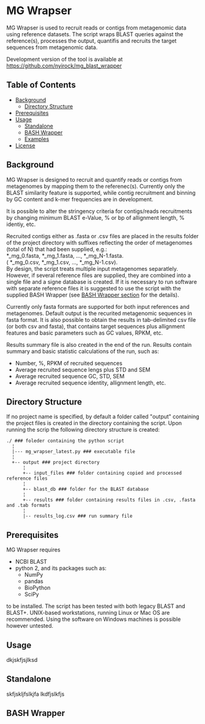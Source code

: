 # MG Wrapser



MG Wrapser is used to recruit reads or contigs from metagenomic data using reference datasets. The script wraps BLAST queries against the reference(s), processes the output, quantifis and recruits the target sequences from metagenomic data.

Development version of the tool is available at <https://github.com/nyirock/mg_blast_wrapper>

## Table of Contents

- [Background](#background)
  - [Directory Structure](#directory-structure)
- [Prerequisites](#prerequisites)
- [Usage](#usage)
  - [Standalone](#standalone)
  - [BASH Wrapper](#bash-wrapper)
  - [Examples](#examples)
- [License](#license)


## Background

MG Wrapser is designed to recruit and quantify reads or contigs from metagenomes by mapping them to the referenec(s). Currently only the BLAST similarity feature is supported, while contig recruitment and binning by GC content and k-mer frequencies are in development.

It is possible to alter the stringency criteria for contigs/reads recruitments by changing minimum BLAST e-Value, % or bp of allignment length, % identiy, etc.

Recruited contigs either as .fasta or .csv files are placed in the results folder of the project directory with suffixes reflecting the order of metagenomes (total of N) that had been supplied, e.g.:<br /> \*_mg_0.fasta, \*_mg_1.fasta, ..., \*_mg_N-1.fasta.<br />( \*_mg_0.csv, \*_mg_1.csv, ..., \*_mg_N-1.csv).<br /> By design, the script treats multiple input metagenomes separatlely. However, if several reference files are supplied, they are combined into a single file and a signe database is created. If it is necessary to run software with separate reference files it is suggested to use the script with the supplied BASH Wrapper (see [BASH Wrapper section](#bash-wrapper) for the details).

Currently only fasta formats are supported for both input references and metagenomes. Default output is the recurited metagenomic sequences in fasta format. It is also possible to obtain the results in tab-delimited csv file (or both csv and fasta), that contains target sequences plus allignment features and basic parameters such as GC values, RPKM, etc.

Results summary file is also created in the end of the run. Results contain summary and basic statistic calculations of the run, such as:
- Number, %, RPKM of recruited sequences
- Average recruited sequence lengs plus STD and SEM
- Average recruited sequence GC, STD, SEM
- Average recruited sequence identity, allignment length, etc.

## Directory Structure

If no project name is specified, by default a folder called "output" containing the project files is created in the directory containing the script.
Upon running the scrip the following directory structure is created:

``` 
./ ### foleder containing the python script
  ¦
  |--- mg_wrapser_latest.py ### executable file
  ¦
  +-- output ### project directory
      ¦
      +-- input_files ### folder containing copied and processed reference files
      ¦  
      +-- blast_db ### folder for the BLAST database
      ¦  
      +-- results ### folder containing results files in .csv, .fasta and .tab formats
      ¦   
      |-- results_log.csv ### run summary file
```

## Prerequisites

MG Wrapser requires 
* NCBI BLAST 
* python 2, and its packages such as: 
  * NumPy
  * pandas 
  * BioPython 
  * SciPy <br />
  
to be installed. The script has been tested with both legacy BLAST and BLAST+. UNIX-based workstations, running Linux or Mac OS are recommended. Using the software on Windows machines is possible however untested.


## Usage

dkjskfjsjlksd

## Standalone
skfjskljfslkjfa
lkdfjslkfjs
 
## BASH Wrapper

